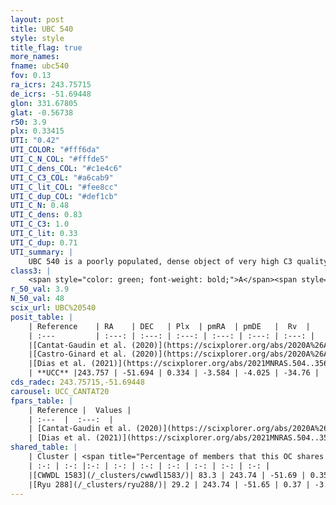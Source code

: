 ```yaml
---
layout: post
title: UBC 540
style: style
title_flag: true
more_names: 
fname: ubc540
fov: 0.13
ra_icrs: 243.75715
de_icrs: -51.69448
glon: 331.67805
glat: -0.56738
r50: 3.9
plx: 0.33415
UTI: "0.42"
UTI_COLOR: "#fff6da"
UTI_C_N_COL: "#fffde5"
UTI_C_dens_COL: "#c1e4c6"
UTI_C_C3_COL: "#a6cab9"
UTI_C_lit_COL: "#fee8cc"
UTI_C_dup_COL: "#def1cb"
UTI_C_N: 0.48
UTI_C_dens: 0.83
UTI_C_C3: 1.0
UTI_C_lit: 0.33
UTI_C_dup: 0.71
UTI_summary: |
    UBC 540 is a poorly populated, dense object of very high C3 quality. It is poorly studied in the literature.<br><br>This is likely a unique object, which shares a moderate percentage of members with at least one previously reported entry.
class3: |
    <span style="color: green; font-weight: bold;">A</span><span style="color: green; font-weight: bold;">A</span>
r_50_val: 3.9
N_50_val: 48
scix_url: UBC%20540
posit_table: |
    | Reference    | RA    | DEC   | Plx  | pmRA  | pmDE   |  Rv  |
    | :---         | :---: | :---: | :---: | :---: | :---: | :---: |
    |[Cantat-Gaudin et al. (2020)](https://scixplorer.org/abs/2020A%26A...640A...1C) | 243.758 | -51.688 | 0.303 | -3.567 | -4.015 | -- |
    |[Castro-Ginard et al. (2020)](https://scixplorer.org/abs/2020A%26A...635A..45C) | 243.789 | -51.7 | 0.302 | -3.554 | -4.012 | -- |
    |[Dias et al. (2021)](https://scixplorer.org/abs/2021MNRAS.504..356D) | 243.847 | -51.706 | 0.295 | -3.54 | -4.011 | -36.461 |
    | **UCC** |243.757 | -51.694 | 0.334 | -3.584 | -4.025 | -34.76 | 
cds_radec: 243.75715,-51.69448
carousel: UCC_CANTAT20
fpars_table: |
    | Reference |  Values |
    | :---  |  :---:  |
    | [Cantat-Gaudin et al. (2020)](https://scixplorer.org/abs/2020A%26A...640A...1C) | `AVNN=2.24, DMNN=12.26, AgeNN=7.64` |
    | [Dias et al. (2021)](https://scixplorer.org/abs/2021MNRAS.504..356D) | `Av=2.426, Dist=2972, logage=7.036, [Fe/H]=0.26` |
shared_table: |
    | Cluster | <span title="Percentage of members that this OC shares with the ones listed">%</span>   | RA   | DEC   | Plx   | pmRA  | pmDE  | Rv | UTI |
    | :-: | :-: |:-: | :-: | :-: | :-: | :-: | :-: | :-: |
    |[CWWDL 1583](/_clusters/cwwdl1583/)| 83.3 | 243.74 | -51.69 | 0.35 | -3.61 | -4.01 | -34.39 |0.15 |
    |[Ryu 288](/_clusters/ryu288/)| 29.2 | 243.74 | -51.65 | 0.37 | -3.61 | -3.99 | -34.76 |0.28 |
---
```

